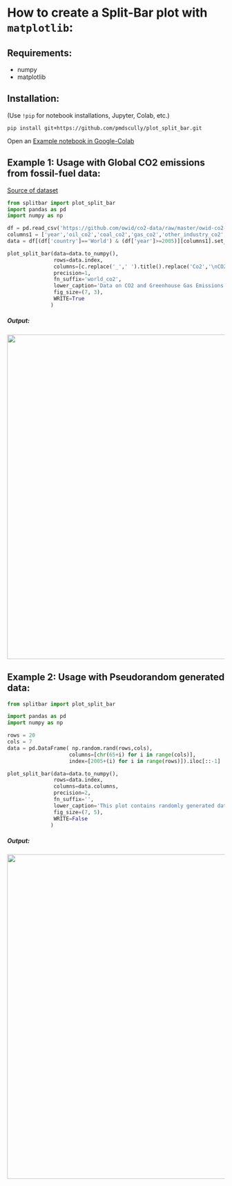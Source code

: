 # How to create a Split-Bar plot with `matplotlib`:


## Requirements:
- numpy
- matplotlib

## Installation:
(Use `!pip` for notebook installations, Jupyter, Colab, etc.)
```
pip install git+https://github.com/pmdscully/plot_split_bar.git
```

Open an [Example notebook in Google-Colab](https://colab.research.google.com/drive/1p7v7e3AY6kCOEhR2mNhFp7lEvt2cAj--?usp=sharing)

## Example 1: Usage with Global CO2 emissions from fossil-fuel data:
[Source of dataset](https://ourworldindata.org/grapher/co2-emissions-by-fuel-line)
```python
from splitbar import plot_split_bar
import pandas as pd
import numpy as np

df = pd.read_csv('https://github.com/owid/co2-data/raw/master/owid-co2-data.csv')
columns1 = ['year','oil_co2','coal_co2','gas_co2','other_industry_co2','cement_co2','flaring_co2','trade_co2',]
data = df[(df['country']=='World') & (df['year']>=2005)][columns1].set_index('year').iloc[::-1]

plot_split_bar(data=data.to_numpy(), 
               rows=data.index, 
               columns=[c.replace('_',' ').title().replace('Co2','\nCO2') for c in data.columns], 
               precision=1,
               fn_suffix='world_co2',
               lower_caption='Data on CO2 and Greenhouse Gas Emissions by Our World in Data. World data 2005 to 2022.',
               fig_size=(7, 3),
               WRITE=True
              )
```
##### Output:
<img src="https://github.com/pmdscully/plot_split_bar/assets/3637403/9741990d-410c-44fb-82ab-825ec6806402" width="750">

## Example 2: Usage with Pseudorandom generated data:
```python
from splitbar import plot_split_bar

import pandas as pd
import numpy as np

rows = 20
cols = 7
data = pd.DataFrame( np.random.rand(rows,cols), 
                    columns=[chr(65+i) for i in range(cols)], 
                    index=[2005+(i) for i in range(rows)]).iloc[::-1]

plot_split_bar(data=data.to_numpy(), 
               rows=data.index, 
               columns=data.columns, 
               precision=2,
               fn_suffix='',
               lower_caption='This plot contains randomly generated data.',
               fig_size=(7, 5),
               WRITE=False
              )
```

##### Output:
<img src="https://github.com/pmdscully/plot_split_bar/assets/3637403/3c62c6c3-7a27-4441-aa2c-5cefc1cc6614" width="750">
